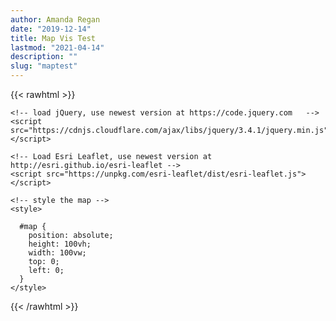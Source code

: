```yaml
---
author: Amanda Regan
date: "2019-12-14"
title: Map Vis Test
lastmod: "2021-04-14"
description: ""
slug: "maptest"
---
```

{{< rawhtml >}}
    <!-- Load Leaflet, use newest version at http://leafletjs.com -->
    <link rel="stylesheet" href="https://cdnjs.cloudflare.com/ajax/libs/leaflet/1.6.0/leaflet.css" />
    <script src="https://cdnjs.cloudflare.com/ajax/libs/leaflet/1.6.0/leaflet.js"></script>
    <script src="https://cdn.jsdelivr.net/npm/bootstrap@5.1.3/dist/js/bootstrap.bundle.min.js" integrity="sha384-ka7Sk0Gln4gmtz2MlQnikT1wXgYsOg+OMhuP+IlRH9sENBO0LRn5q+8nbTov4+1p" crossorigin="anonymous"></script>

    <!-- load jQuery, use newest version at https://code.jquery.com   -->
    <script src="https://cdnjs.cloudflare.com/ajax/libs/jquery/3.4.1/jquery.min.js"></script>

    <!-- Load Esri Leaflet, use newest version at http://esri.github.io/esri-leaflet -->
    <script src="https://unpkg.com/esri-leaflet/dist/esri-leaflet.js"></script>

    <!-- style the map -->
    <style>

      #map {
        position: absolute;
        height: 100vh;
        width: 100vw;
        top: 0;
        left: 0;
      }
    </style>
  </head>


  <div class="row">
  <div class="col-lg-10">
  <!-- Create div element to house the map -->
  <div id="map"></div>
  <div class="mypanel"></div>
  </div>
  </div>




  <script>
  //  Initialize the map with specified center coordinates and zoom level
    //for target area (North Dakota)
    var map = L.map('map', {
      center: [47.55, -100.34],
      zoom: 2,
    })
    //var map = L.map('map').setView([51.505, -0.09], 13);

    L.tileLayer('https://{s}.tile.openstreetmap.de/tiles/osmde/{z}/{x}/{y}.png', {
        attribution: 'Map data &copy; <a href="https://www.openstreetmap.org/copyright">OpenStreetMap</a> contributors, Imagery © <a href="https://www.mapbox.com/">Mapbox</a>',
        maxZoom: 18,
        id: 'mapbox/streets-v11',
        tileSize: 512,
        zoomOffset: -1,
        accessToken: 'your.mapbox.access.token'
    }).addTo(map);

    //var marker = L.marker([51.5, -0.09]).addTo(map);
    //marker.bindPopup("<b>Hello world!</b><br>I am a popup.");

    var markerGroup = L.featureGroup([]).addTo(map);

    // $.getJSON('http://localhost:', function(data) {
    //   for(var key in data.Sheet1){
    //     var latLng = L.latLng([data.Sheet1[key].Latitude, data.Sheet1[key].Longitude]);
    //     L.marker(latLng).bindPopup(data.Sheet1[key].Status).addTo(markerGroup);
    //   }
    // });




  $.getJSON('http://localhost:1313/api/v1/person', function(mggdata) {

      var text = `Date: ${mggdata.data.Year}<br>
                  Time: ${mggdata.data.title}<br>
                  Unix time: ${mggdata.data.id}`

      for(var key in mggdata.data){
      var latLng = L.latLng([mggdata.data[key].lat, mggdata.data[key].lon]);
      console.log(latLng);
      L.marker(latLng).bindPopup(mggdata.data[key].title).addTo(markerGroup);
         //var latLng = L.latLng([mggdata.data[key].lat, mggdata.data[key].lon]);
         //console.log(mggdata.data[0].lon);
       }

      //console.log(mggdata.data[0]);
      //$(".mypanel").html(text);
  });



    </script>
{{< /rawhtml >}}
